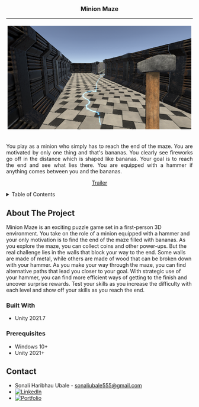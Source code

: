 <!-- Improved compatibility of back to top link: See: https://github.com/othneildrew/Best-README-Template/pull/73 -->
<a name="readme-top"></a>
<!--
*** Thanks for checking out the Best-README-Template. If you have a suggestion
*** that would make this better, please fork the repo and create a pull request
*** or simply open an issue with the tag "enhancement".
*** Don't forget to give the project a star!
*** Thanks again! Now go create something AMAZING! :D
-->



<!-- PROJECT SHIELDS -->
<!--
*** I'm using markdown "reference style" links for readability.
*** Reference links are enclosed in brackets [ ] instead of parentheses ( ).
*** See the bottom of this document for the declaration of the reference variables
*** for contributors-url, forks-url, etc. This is an optional, concise syntax you may use.
*** https://www.markdownguide.org/basic-syntax/#reference-style-links
-->
<div align="center">
     <h3 align="center"> Minion Maze </h3>
    <hr>
    <img src="Minion-Maze.png" width="500">
</div>


<!-- PROJECT LOGO -->
<br />
<div align="center">
 
  <p align="justify">
    You play as a minion who simply has to reach the end of the maze. You are motivated by only one thing and that's bananas. You clearly see fireworks go off in the distance which is shaped like bananas. Your goal is to reach the end and see what lies there. You are equipped with a hammer if anything comes between you and the bananas.

    
  <div align="center">
   <a href="https://youtu.be/0SGNf9AgUL4" target="_blank">Trailer</a>
    </div>
  </p>
</div>

<!-- TABLE OF CONTENTS -->
<details>
  <summary>Table of Contents</summary>
  <ol>
    <li>
      <a href="#about-the-project">About The Project</a>
      <ul>
        <li><a href="#built-with">Built With</a></li>
      </ul>
    </li>
    <li>
      <a href="#getting-started">Getting Started</a>
      <ul>
        <li><a href="#prerequisites">Prerequisites</a></li>
       </ul>
    </li>
    <li><a href="#contact">Contact</a></li>
    <li><a href="#acknowledgments">Acknowledgments</a></li>
  </ol>
</details>



<!-- ABOUT THE PROJECT -->
## About The Project

Minion Maze is an exciting puzzle game set in a first-person 3D environment. You take on the role of a minion equipped with a hammer and your only motivation is to find the end of the maze filled with bananas. As you explore the maze, you can collect coins and other power-ups. But the real challenge lies in the walls that block your way to the end. Some walls are made of metal, while others are made of wood that can be broken down with your hammer. As you make your way through the maze, you can find alternative paths that lead you closer to your goal. With strategic use of your hammer, you can find more efficient ways of getting to the finish and uncover surprise rewards. Test your skills as you increase the difficulty with each level and show off your skills as you reach the end.

### Built With

* Unity 2021.7

### Prerequisites

* Windows 10+
* Unity 2021+


<!-- CONTACT -->
## Contact

* Sonali Haribhau Ubale - sonaliubale555@gmail.com
* [![LinkedIn][linkedin-shield]][linkedin-url]
* [![Portfolio][portfolioIcon-url]][portfolio-url]

<!-- MARKDOWN LINKS & IMAGES -->
<!-- https://www.markdownguide.org/basic-syntax/#reference-style-links -->
[linkedin-shield]: https://img.shields.io/badge/-LinkedIn-black.svg?style=for-the-badge&logo=linkedin&colorB=512
[linkedin-url]: https://www.linkedin.com/in/sonaliubale/
[portfolioIcon-url]: https://img.shields.io/badge/-Portfolio-skyblue
[portfolio-url]: https://sonaliubale555.wixsite.com/portfolio


